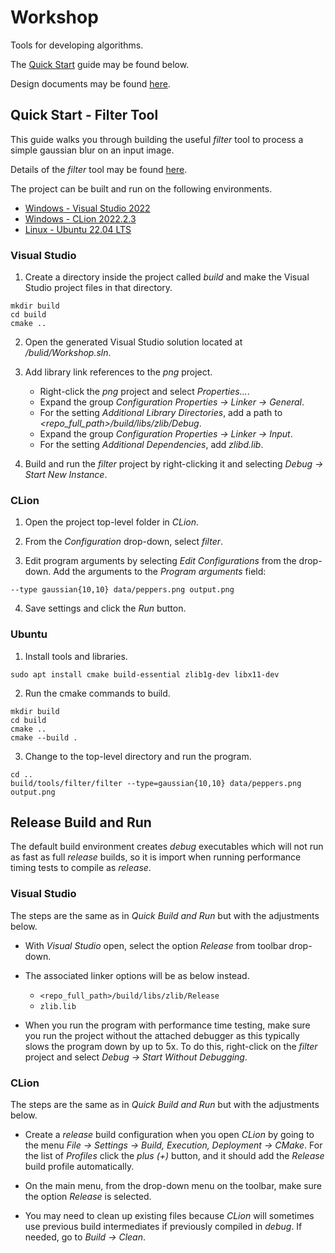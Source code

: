 # Workshop
Tools for developing algorithms.

The [Quick Start](#quick-start---filter-tool) guide may be found below.

Design documents may be found [here](doc/design.md).

## Quick Start - Filter Tool
This guide walks you through building the useful *filter* tool to process a
simple gaussian blur on an input image.

Details of the *filter* tool may be found [here](doc/tools/filter.md).

The project can be built and run on the following environments.

 - [Windows - Visual Studio 2022](#visual-studio)
 - [Windows - CLion 2022.2.3](#clion)
 - [Linux - Ubuntu 22.04 LTS](#ubuntu)

### Visual Studio

1. Create a directory inside the project called *build* and make the Visual Studio project files in that directory.
```
mkdir build
cd build
cmake ..
```

2. Open the generated Visual Studio solution located at */bulid/Workshop.sln*.

3. Add library link references to the *png* project.
    - Right-click the *png* project and select *Properties...*.
    - Expand the group *Configuration Properties -> Linker -> General*. 
    - For the setting *Additional Library Directories*, add a path to *\<repo_full_path\>/build/libs/zlib/Debug*. 
    - Expand the group *Configuration Properties -> Linker -> Input*. 
    - For the setting *Additional Dependencies*, add *zlibd.lib*.

4. Build and run the *filter* project by right-clicking it and selecting *Debug -> Start New Instance*.


### CLion

1. Open the project top-level folder in *CLion*.

2. From the *Configuration* drop-down, select *filter*.

3. Edit program arguments by selecting *Edit Configurations* from the drop-down. Add the
   arguments to the *Program arguments* field:
```
--type gaussian{10,10} data/peppers.png output.png
```

4. Save settings and click the *Run* button.


### Ubuntu

1. Install tools and libraries.
```
sudo apt install cmake build-essential zlib1g-dev libx11-dev
```

2. Run the cmake commands to build.
```
mkdir build
cd build
cmake ..
cmake --build .
```

3. Change to the top-level directory and run the program.
```
cd ..
build/tools/filter/filter --type=gaussian{10,10} data/peppers.png output.png
```

## Release Build and Run
The default build environment creates *debug* executables which will not run as
fast as full *release* builds, so it is import when running performance timing tests
to compile as *release*.

### Visual Studio 
The steps are the same as in *Quick Build and Run* but with the adjustments below.

- With *Visual Studio* open, select the option *Release* from toolbar drop-down.

- The associated linker options will be as below instead.
  - `<repo_full_path>/build/libs/zlib/Release`
  - `zlib.lib`

- When you run the program with performance time testing, make sure you run the
  project without the attached debugger as this typically slows the program down
  by up to 5x. To do this, right-click on the *filter* project and select
  *Debug -> Start Without Debugging*.

### CLion
The steps are the same as in *Quick Build and Run* but with the adjustments below.

- Create a *release* build configuration when you open *CLion* by going to the
  menu *File -> Settings -> Build, Execution, Deployment -> CMake*. For the list
  of *Profiles* click the *plus (+)* button, and it should add the *Release* build
  profile automatically.

- On the main menu, from the drop-down menu on the toolbar, make sure the option *Release*
  is selected.

- You may need to clean up existing files because *CLion* will sometimes use previous
  build intermediates if previously compiled in *debug*. If needed, go to *Build -> Clean*.

